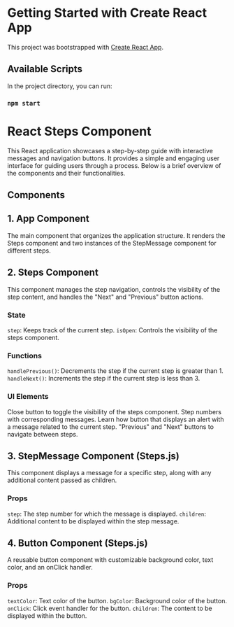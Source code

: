 # Getting Started with Create React App

This project was bootstrapped with [Create React App](https://github.com/facebook/create-react-app).

## Available Scripts

In the project directory, you can run:

### `npm start`

# React Steps Component
This React application showcases a step-by-step guide with interactive messages and navigation buttons. It provides a simple and engaging user interface for guiding users through a process. Below is a brief overview of the components and their functionalities.

## Components
## 1. App Component 
The main component that organizes the application structure. It renders the Steps component and two instances of the StepMessage component for different steps.

## 2. Steps Component
This component manages the step navigation, controls the visibility of the step content, and handles the "Next" and "Previous" button actions.

### State
`step`: Keeps track of the current step.
`isOpen`: Controls the visibility of the steps component.
### Functions
`handlePrevious()`: Decrements the step if the current step is greater than 1.
`handleNext()`: Increments the step if the current step is less than 3.
### UI Elements
Close button to toggle the visibility of the steps component.
Step numbers with corresponding messages.
Learn how button that displays an alert with a message related to the current step.
"Previous" and "Next" buttons to navigate between steps.
## 3. StepMessage Component (Steps.js)
This component displays a message for a specific step, along with any additional content passed as children.

### Props
`step`: The step number for which the message is displayed.
`children`: Additional content to be displayed within the step message.
## 4. Button Component (Steps.js)
A reusable button component with customizable background color, text color, and an onClick handler.

### Props
`textColor`: Text color of the button.
`bgColor`: Background color of the button.
`onClick`: Click event handler for the button.
`children`: The content to be displayed within the button.